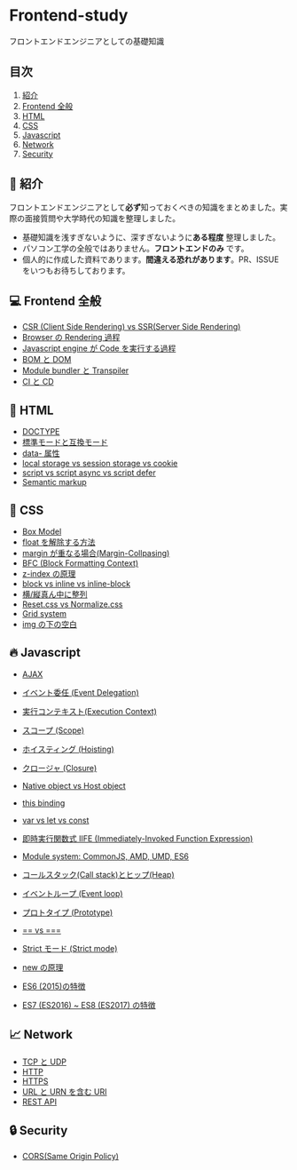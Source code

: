 # Frontend-study

フロントエンドエンジニアとしての基礎知識

## 目次

1.  [紹介](#tada-紹介)
2.  [Frontend 全般](#computer-Frontend-全般)
3.  [HTML](#page_with_curl-html)
4.  [CSS](#lipstick-css)
5.  [Javascript](#fire-javascript)
6.  [Network](#chart_with_upwards_trend-Network)
7.  [Security](#lock-Security)

## :tada: 紹介

フロントエンドエンジニアとして**必ず**知っておくべきの知識をまとめました。実際の面接質問や大学時代の知識を整理しました。

- 基礎知識を浅すぎないように、深すぎないように**ある程度** 整理しました。
- パソコン工学の全般ではありません。**フロントエンドのみ** です。
- 個人的に作成した資料であります。**間違える恐れがあります**。PR、ISSUE をいつもお待ちしております。

## :computer: Frontend 全般

- [CSR (Client Side Rendering) vs SSR(Server Side Rendering)](https://github.com/TERADA-DANTE/Frontend-study/blob/master/Notes/frontend/csr-ssr.md)
- [Browser の Rendering 過程](https://github.com/TERADA-DANTE/Frontend-study/blob/master/Notes/frontend/browser-rendering.md)
- [Javascript engine が Code を実行する過程](https://github.com/TERADA-DANTE/Frontend-study/blob/master/Notes/frontend/engine.md)
- [BOM と DOM](https://github.com/TERADA-DANTE/Frontend-study/blob/master/Notes/frontend/bom-dom.md)
- [Module bundler と Transpiler](https://github.com/TERADA-DANTE/Frontend-study/blob/master/Notes/frontend/bundler-transpiler.md)
- [CI と CD](https://github.com/TERADA-DANTE/Frontend-study/blob/master/Notes/frontend/ci-cd.md)

## :page_with_curl: HTML

- [DOCTYPE](https://github.com/TERADA-DANTE/Frontend-study/blob/master/Notes/html/doctype.md)
- [標準モードと互換モード](https://github.com/TERADA-DANTE/Frontend-study/blob/master/Notes/html/standard-quirks.md)
- [data- 属性](https://github.com/TERADA-DANTE/Frontend-study/blob/master/Notes/html/data.md)
- [local storage vs session storage vs cookie](https://github.com/TERADA-DANTE/Frontend-study/blob/master/Notes/html/web-storage-api.md)
- [script vs script async vs script defer](https://github.com/TERADA-DANTE/Frontend-study/blob/master/Notes/html/script-tag-type.md)
- [Semantic markup](https://github.com/TERADA-DANTE/Frontend-study/blob/master/Notes/html/semantic.md)

## :lipstick: CSS

- [Box Model](https://github.com/TERADA-DANTE/Frontend-study/blob/master/Notes/css/box-model.md)
- [float を解除する方法](https://github.com/TERADA-DANTE/Frontend-study/blob/master/Notes/css/float-clear.md)
- [margin が重なる場合(Margin-Collpasing)](https://github.com/TERADA-DANTE/Frontend-study/blob/master/Notes/css/margin-collapsing.md)
- [BFC (Block Formatting Context)](https://github.com/TERADA-DANTE/Frontend-study/blob/master/Notes/css/bfc.md)
- [z-index の原理](https://github.com/TERADA-DANTE/Frontend-study/blob/master/Notes/css/z-index.md)
- [block vs inline vs inline-block](https://github.com/TERADA-DANTE/Frontend-study/blob/master/Notes/css/block-inline-inline-block.md)
- [横/縦真ん中に整列](https://github.com/TERADA-DANTE/Frontend-study/blob/master/Notes/css/center.md)
- [Reset.css vs Normalize.css](https://github.com/TERADA-DANTE/Frontend-study/blob/master/Notes/css/reset-normalize.md)
- [Grid system](https://github.com/TERADA-DANTE/Frontend-study/blob/master/Notes/css/grid.md)
- [img の下の空白](https://github.com/TERADA-DANTE/Frontend-study/blob/master/Notes/css/img-space.md)

## :fire: Javascript

- [AJAX](https://github.com/TERADA-DANTE/Frontend-study/blob/master/Notes/javascript/ajax.md)
- [イベント委任 (Event Delegation)](https://github.com/TERADA-DANTE/Frontend-study/blob/master/Notes/javascript/event-delegation.md)
- [実行コンテキスト(Execution Context)](https://github.com/TERADA-DANTE/Frontend-study/blob/master/Notes/javascript/execution-context.md)
- [スコープ (Scope)](https://github.com/TERADA-DANTE/Frontend-study/blob/master/Notes/javascript/scope.md)
- [ホイスティング (Hoisting)](https://github.com/TERADA-DANTE/Frontend-study/blob/master/Notes/javascript/hoisting.md)
- [クロージャ (Closure)](https://github.com/TERADA-DANTE/Frontend-study/blob/master/Notes/javascript/closure.md)
- [Native object vs Host object](https://github.com/TERADA-DANTE/Frontend-study/blob/master/Notes/javascript/native-host.md)
- [this binding](https://github.com/TERADA-DANTE/Frontend-study/blob/master/Notes/javascript/this.md)
- [var vs let vs const](https://github.com/TERADA-DANTE/Frontend-study/blob/master/Notes/javascript/var-let-const.md)
- [即時実行関数式 IIFE (Immediately-Invoked Function Expression)](https://github.com/TERADA-DANTE/Frontend-study/blob/master/Notes/javascript/iife.md)
- [Module system: CommonJS, AMD, UMD, ES6](https://github.com/TERADA-DANTE/Frontend-study/blob/master/Notes/javascript/module.md)
- [コールスタック(Call stack)とヒップ(Heap)](https://github.com/TERADA-DANTE/Frontend-study/blob/master/Notes/javascript/stack-heap.md)
- [イベントループ (Event loop)](https://github.com/TERADA-DANTE/Frontend-study/blob/master/Notes/javascript/event-loop.md)
- [プロトタイプ (Prototype)](https://github.com/TERADA-DANTE/Frontend-study/blob/master/Notes/javascript/prototype.md)
- [== vs ===](https://github.com/TERADA-DANTE/Frontend-study/blob/master/Notes/javascript/identity-equal.md)
- [Strict モード (Strict mode)](https://github.com/TERADA-DANTE/Frontend-study/blob/master/Notes/javascript/strict-mode.md)
- [new の原理](https://github.com/TERADA-DANTE/Frontend-study/blob/master/Notes/javascript/new.md)
- [ES6 (2015)の特徴](https://github.com/TERADA-DANTE/Frontend-study/blob/master/Notes/javascript/es6.md)

- [ES7 (ES2016) ~ ES8 (ES2017) の特徴](https://github.com/TERADA-DANTE/Frontend-study/blob/master/Notes/javascript/es7-es8.md)
<!--
- [ES9 (ES2018) ~ ES10 (ES2019) 의 특징들](https://github.com/TERADA-DANTE/Frontend-study/blob/master/Notes/javascript/es9-es10.md)
- [ES11 (ES2020) 의 특징들](https://github.com/TERADA-DANTE/Frontend-study/blob/master/Notes/javascript/es11.md) -->

## :chart_with_upwards_trend: Network

- [TCP と UDP](https://github.com/TERADA-DANTE/Frontend-study/blob/master/Notes/network/tcp-udp.md)
- [HTTP](https://github.com/TERADA-DANTE/Frontend-study/blob/master/Notes/network/http.md)
- [HTTPS](https://github.com/TERADA-DANTE/Frontend-study/blob/master/Notes/network/https.md)
- [URL と URN を含む URI](https://github.com/TERADA-DANTE/Frontend-study/blob/master/Notes/network/uri.md)
- [REST API](https://github.com/TERADA-DANTE/Frontend-study/blob/master/Notes/network/rest-api.md)

<!--
-   [Cookie vs Session](https://github.com/TERADA-DANTE/Frontend-study/blob/master/Notes/network/cookie-session.md)
-   [URL을 입력하고 벌어지는 일](https://github.com/TERADA-DANTE/Frontend-study/blob/master/Notes/network/type-url-process.md) -->

## :lock: Security

- [CORS(Same Origin Policy)](https://github.com/TERADA-DANTE/Frontend-study/blob/master/Notes/security/sop.md)
<!-- * [XSS와 CSRF](https://github.com/TERADA-DANTE/Frontend-study/blob/master/Notes/security/xss-csrf.md) -->
